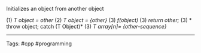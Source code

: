 Initializes an object from another object 

(1) *T object = other*
(2) *T object = {other}*
(3) *f(object)*
(3) *return other;*
(3) * throw object; catch (T Object)*
(3) *T array\[n\]= {other-sequence}*

___
Tags: #cpp #programming